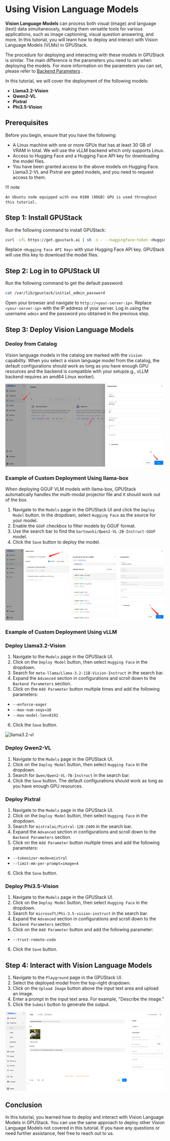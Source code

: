 # Using Vision Language Models

**Vision Language Models** can process both visual (image) and language (text) data simultaneously, making them versatile tools for various applications, such as image captioning, visual question answering, and more. In this tutorial, you will learn how to deploy and interact with Vision Language Models (VLMs) in GPUStack.

The procedure for deploying and interacting with these models in GPUStack is similar. The main difference is the parameters you need to set when deploying the models. For more information on the parameters you can set, please refer to [Backend Parameters](../user-guide/inference-backends.md#parameters-reference_1) .

In this tutorial, we will cover the deployment of the following models:

- **Llama3.2-Vision**
- **Qwen2-VL**
- **Pixtral**
- **Phi3.5-Vision**

## Prerequisites

Before you begin, ensure that you have the following:

- A Linux machine with one or more GPUs that has at least 30 GB of VRAM in total. We will use the vLLM backend which only supports Linux.
- Access to Hugging Face and a Hugging Face API key for downloading the model files.
- You have been granted access to the above models on Hugging Face. Llama3.2-VL and Pixtral are gated models, and you need to request access to them.

!!! note

    An Ubuntu node equipped with one H100 (80GB) GPU is used throughout this tutorial.

## Step 1: Install GPUStack

Run the following command to install GPUStack:

```bash
curl -sfL https://get.gpustack.ai | sh -s - --huggingface-token <Hugging Face API Key>
```

Replace `<Hugging Face API Key>` with your Hugging Face API key. GPUStack will use this key to download the model files.

## Step 2: Log in to GPUStack UI

Run the following command to get the default password:

```bash
cat /var/lib/gpustack/initial_admin_password
```

Open your browser and navigate to `http://<your-server-ip>`. Replace `<your-server-ip>` with the IP address of your server. Log in using the username `admin` and the password you obtained in the previous step.

## Step 3: Deploy Vision Language Models

### Deoloy from Catalog

Vision language models in the catalog are marked with the `vision` capability. When you select a vision language model from the catalog, the default configurations should work as long as you have enough GPU resources and the backend is compatible with your setup(e.g., vLLM backend requires an amd64 Linux worker).

![catalog-vlm](../assets/tutorials/using-vision-language-models/catalog-vlm.png)

### Example of Custom Deployment Using llama-box

When deploying GGUF VLM models with llama-box, GPUStack automatically handles the multi-modal projector file and it should work out of the box.

1. Navigate to the `Models` page in the GPUStack UI and click the `Deploy Model` button. In the dropdown, select `Hugging Face` as the source for your model.
2. Enable the `GGUF` checkbox to filter models by GGUF format.
3. Use the search bar to find the `bartowski/Qwen2-VL-2B-Instruct-GGUF` model.
4. Click the `Save` button to deploy the model.

![Deploy GGUF Model](../assets/tutorials/inference-with-tool-calling/deploy-model-gguf.png)

### Example of Custom Deployment Using vLLM

### Deploy Llama3.2-Vision

1. Navigate to the `Models` page in the GPUStack UI.
2. Click on the `Deploy Model` button, then select `Hugging Face` in the dropdown.
3. Search for `meta-llama/Llama-3.2-11B-Vision-Instruct` in the search bar.
4. Expand the `Advanced` section in configurations and scroll down to the `Backend Parameters` section.
5. Click on the `Add Parameter` button multiple times and add the following parameters:

- `--enforce-eager`
- `--max-num-seqs=16`
- `--max-model-len=8192`

6. Click the `Save` button.

![llama3.2-vl](../assets/tutorials/using-vision-language-models/llama3.2-vl.png)

### Deploy Qwen2-VL

1. Navigate to the `Models` page in the GPUStack UI.
2. Click on the `Deploy Model` button, then select `Hugging Face` in the dropdown.
3. Search for `Qwen/Qwen2-VL-7B-Instruct` in the search bar.
4. Click the `Save` button. The default configurations should work as long as you have enough GPU resources.

### Deploy Pixtral

1. Navigate to the `Models` page in the GPUStack UI.
2. Click on the `Deploy Model` button, then select `Hugging Face` in the dropdown.
3. Search for `mistralai/Pixtral-12B-2409` in the search bar.
4. Expand the `Advanced` section in configurations and scroll down to the `Backend Parameters` section.
5. Click on the `Add Parameter` button multiple times and add the following parameters:

- `--tokenizer-mode=mistral`
- `--limit-mm-per-prompt=image=4`

6. Click the `Save` button.

### Deploy Phi3.5-Vision

1. Navigate to the `Models` page in the GPUStack UI.
2. Click on the `Deploy Model` button, then select `Hugging Face` in the dropdown.
3. Search for `microsoft/Phi-3.5-vision-instruct` in the search bar.
4. Expand the `Advanced` section in configurations and scroll down to the `Backend Parameters` section.
5. Click on the `Add Parameter` button and add the following parameter:

- `--trust-remote-code`

6. Click the `Save` button.

## Step 4: Interact with Vision Language Models

1. Navigate to the `Playground` page in the GPUStack UI.
2. Select the deployed model from the top-right dropdown.
3. Click on the `Upload Image` button above the input text area and upload an image.
4. Enter a prompt in the input text area. For example, "Describe the image."
5. Click the `Submit` button to generate the output.

![playground-vl](../assets/tutorials/using-vision-language-models/playground-vl.png)

## Conclusion

In this tutorial, you learned how to deploy and interact with Vision Language Models in GPUStack. You can use the same approach to deploy other Vision Language Models not covered in this tutorial. If you have any questions or need further assistance, feel free to reach out to us.
